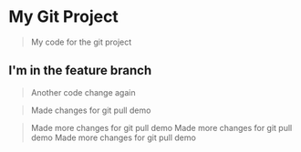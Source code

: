 # My Git Project

> My code for the git project

## I'm in the feature branch

>Another code change again

>Made changes for git pull demo

>Made more changes for git pull demo
>Made more changes for git pull demo
>Made more changes for git pull demo
